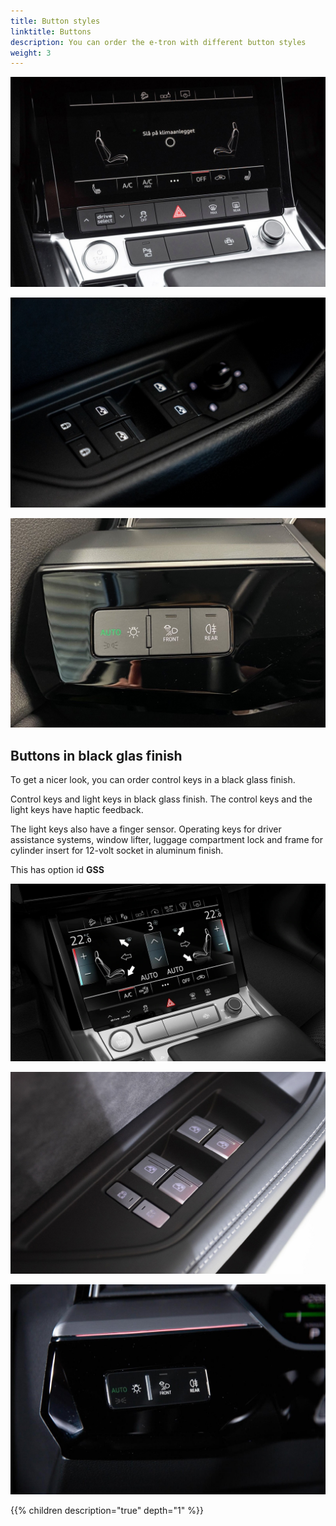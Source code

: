 ```yaml
---
title: Button styles
linktitle: Buttons
description: You can order the e-tron with different button styles
weight: 3
---
```


![Glassknapper](standardbuttons.jpg "Standarbuttons for MMI")

![Glassknapper](standardbuttons2.jpg "Standardbuttons for electric windows")

![Glassknapper](standardbuttons3.jpg "Standarbuttons for lights")


## Buttons in black glas finish

To get a nicer look, you can order control keys in a black glass finish.

Control keys and light keys in black glass finish. The control keys and the light keys have haptic feedback.

The light keys also have a finger sensor. Operating keys for driver assistance systems, window lifter, luggage compartment lock and frame
for cylinder insert for 12-volt socket in aluminum finish.

This has option id **GSS**

![Glassknapper](glasbuttons.jpg "Buttons in black glas finish")

![Glassknapper](glasbuttons2.jpg "Upgraded buttons in windows for window lifts")

![Glassknapper](glasbuttons3.jpg "Upgraded buttons for lights")


{{% children description="true" depth="1" %}}